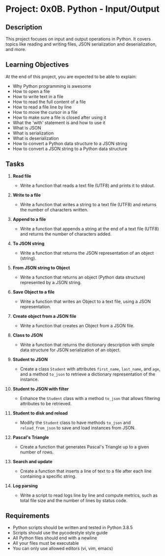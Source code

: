 # Project: 0x0B. Python - Input/Output

## Description

This project focuses on input and output operations in Python. It covers topics like reading and writing files, JSON serialization and deserialization, and more.

## Learning Objectives

At the end of this project, you are expected to be able to explain:

- Why Python programming is awesome
- How to open a file
- How to write text in a file
- How to read the full content of a file
- How to read a file line by line
- How to move the cursor in a file
- How to make sure a file is closed after using it
- What the 'with' statement is and how to use it
- What is JSON
- What is serialization
- What is deserialization
- How to convert a Python data structure to a JSON string
- How to convert a JSON string to a Python data structure

## Tasks

1. **Read file**
   - Write a function that reads a text file (UTF8) and prints it to stdout.

2. **Write to a file**
   - Write a function that writes a string to a text file (UTF8) and returns the number of characters written.

3. **Append to a file**
   - Write a function that appends a string at the end of a text file (UTF8) and returns the number of characters added.

4. **To JSON string**
   - Write a function that returns the JSON representation of an object (string).

5. **From JSON string to Object**
   - Write a function that returns an object (Python data structure) represented by a JSON string.

6. **Save Object to a file**
   - Write a function that writes an Object to a text file, using a JSON representation.

7. **Create object from a JSON file**
   - Write a function that creates an Object from a JSON file.

8. **Class to JSON**
   - Write a function that returns the dictionary description with simple data structure for JSON serialization of an object.

9. **Student to JSON**
   - Create a class `Student` with attributes `first_name`, `last_name`, and `age`, and a method `to_json` to retrieve a dictionary representation of the instance.

10. **Student to JSON with filter**
    - Enhance the `Student` class with a method `to_json` that allows filtering attributes to be retrieved.

11. **Student to disk and reload**
    - Modify the `Student` class to have methods `to_json` and `reload_from_json` to save and load instances from JSON.

12. **Pascal's Triangle**
    - Create a function that generates Pascal's Triangle up to a given number of rows.

13. **Search and update**
    - Create a function that inserts a line of text to a file after each line containing a specific string.

14. **Log parsing**
    - Write a script to read logs line by line and compute metrics, such as total file size and the number of lines by status code.

## Requirements

- Python scripts should be written and tested in Python 3.8.5
- Scripts should use the pycodestyle style guide
- All Python files should end with a newline
- All your files must be executable
- You can only use allowed editors (vi, vim, emacs)

